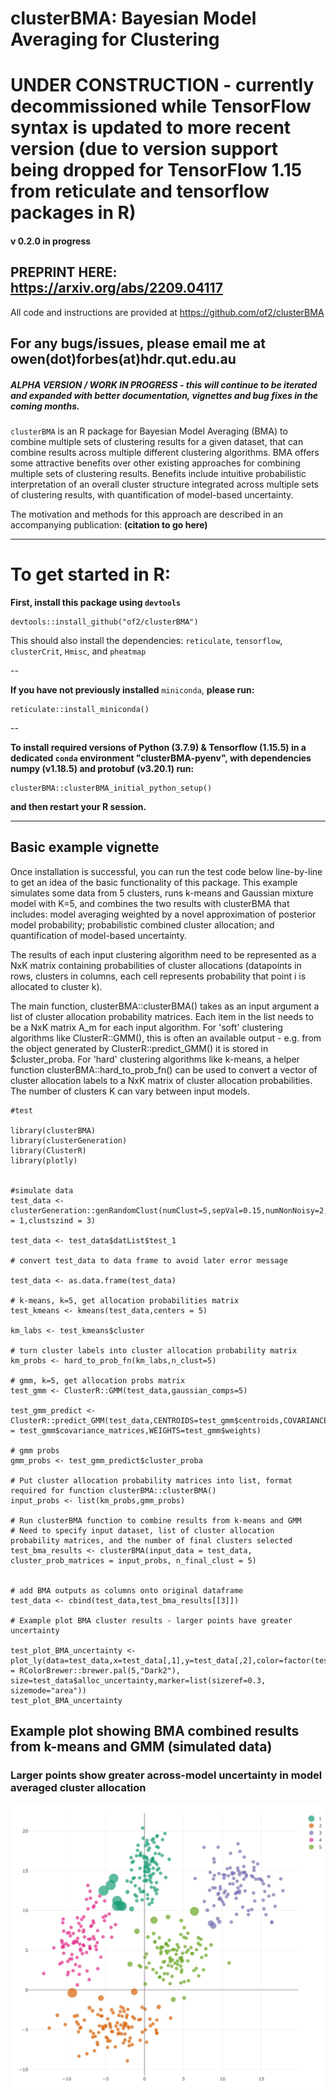 # clusterBMA: Bayesian Model Averaging for Clustering


# UNDER CONSTRUCTION - currently decommissioned while TensorFlow syntax is updated to more recent version (due to version support being dropped for TensorFlow 1.15 from reticulate and tensorflow packages in R)





#### v 0.2.0 in progress

## PREPRINT HERE: https://arxiv.org/abs/2209.04117

All code and instructions are provided at https://github.com/of2/clusterBMA

## For any bugs/issues, please email me at owen(dot)forbes(at)hdr.qut.edu.au

##### ALPHA VERSION / WORK IN PROGRESS - this will continue to be iterated and expanded with better documentation, vignettes and bug fixes in the coming months.

`clusterBMA` is an R package for Bayesian Model Averaging (BMA) to combine multiple sets of clustering results for a given dataset, that can combine results across multiple different clustering algorithms. BMA offers some attractive benefits over other existing approaches for combining multiple sets of clustering results. Benefits include intuitive probabilistic interpretation of an overall cluster structure integrated across multiple sets of clustering results, with quantification of model-based uncertainty.

The motivation and methods for this approach are described in an accompanying publication: **(citation to go here)**

-----------------------------------------------------------------------------------------

# To get started in R:


**First, install this package using `devtools`**
```
devtools::install_github("of2/clusterBMA")
```

This should also install the dependencies:
    `reticulate`,
    `tensorflow`,
    `clusterCrit`,
    `Hmisc`, and 
    `pheatmap`

--

**If you have not previously installed** `miniconda`, **please run:**

```
reticulate::install_miniconda()
```

--

**To install required versions of Python (3.7.9) & Tensorflow (1.15.5) in a dedicated `conda` environment "clusterBMA-pyenv", with dependencies numpy (v1.18.5) and protobuf (v3.20.1) run:**

```
clusterBMA::clusterBMA_initial_python_setup()
```

**and then restart your R session.**


-----------------------------------------------------------------------------------------

## Basic example vignette

Once installation is successful, you can run the test code below line-by-line to get an idea of the basic functionality of this package. This example simulates some data from 5 clusters, runs k-means and Gaussian mixture model with K=5, and combines the two results with clusterBMA that includes: model averaging weighted by a novel approximation of posterior model probability; probabilistic combined cluster allocation; and quantification of model-based uncertainty.

The results of each input clustering algorithm need to be represented as a NxK matrix containing probabilities of cluster allocations (datapoints in rows, clusters in columns, each cell represents probability that point i is allocated to cluster k).

The main function, clusterBMA::clusterBMA() takes as an input argument a list of cluster allocation probability matrices. Each item in the list needs to be a NxK matrix A_m for each input algorithm. For 'soft' clustering algorithms like ClusterR::GMM(), this is often an available output - e.g. from the object generated by ClusterR::predict_GMM() it is stored in $cluster_proba. For 'hard' clustering algorithms like k-means, a helper function clusterBMA::hard_to_prob_fn() can be used to convert a vector of cluster allocation labels to a NxK matrix of cluster allocation probabilities. The number of clusters K can vary between input models.

```
#test

library(clusterBMA)
library(clusterGeneration)
library(ClusterR)
library(plotly)


#simulate data
test_data <- clusterGeneration::genRandomClust(numClust=5,sepVal=0.15,numNonNoisy=2,numNoisy=0,clustSizes=c(rep(100,5)),numReplicate = 1,clustszind = 3)

test_data <- test_data$datList$test_1

# convert test_data to data frame to avoid later error message

test_data <- as.data.frame(test_data)

# k-means, k=5, get allocation probabilities matrix
test_kmeans <- kmeans(test_data,centers = 5)

km_labs <- test_kmeans$cluster

# turn cluster labels into cluster allocation probability matrix
km_probs <- hard_to_prob_fn(km_labs,n_clust=5)

# gmm, k=5, get allocation probs matrix
test_gmm <- ClusterR::GMM(test_data,gaussian_comps=5)

test_gmm_predict <- ClusterR::predict_GMM(test_data,CENTROIDS=test_gmm$centroids,COVARIANCE = test_gmm$covariance_matrices,WEIGHTS=test_gmm$weights)

# gmm probs
gmm_probs <- test_gmm_predict$cluster_proba

# Put cluster allocation probability matrices into list, format required for function clusterBMA::clusterBMA()
input_probs <- list(km_probs,gmm_probs)

# Run clusterBMA function to combine results from k-means and GMM
# Need to specify input dataset, list of cluster allocation probability matrices, and the number of final clusters selected
test_bma_results <- clusterBMA(input_data = test_data, cluster_prob_matrices = input_probs, n_final_clust = 5)


# add BMA outputs as columns onto original dataframe
test_data <- cbind(test_data,test_bma_results[[3]])

# Example plot BMA cluster results - larger points have greater uncertainty

test_plot_BMA_uncertainty <- plot_ly(data=test_data,x=test_data[,1],y=test_data[,2],color=factor(test_data$alloc_vector),colors = RColorBrewer::brewer.pal(5,"Dark2"), size=test_data$alloc_uncertainty,marker=list(sizeref=0.3, sizemode="area"))
test_plot_BMA_uncertainty
```
## Example plot showing BMA combined results from k-means and GMM (simulated data)
### Larger points show greater across-model uncertainty in model averaged cluster allocation

![Example BMA plot - k-means and GMM combined (simulated data)](https://github.com/of2/clusterBMA/blob/main/example_BMA_plot.png?raw=true)
